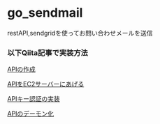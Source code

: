 # go_sendmail
restAPI,sendgridを使ってお問い合わせメールを送信

### 以下Qiita記事で実装方法

[APIの作成](https://qiita.com/haruki-lo-shelon/items/3ed239d5479f84b10384)

[APIをEC2サーバーにあげる](https://qiita.com/haruki-lo-shelon/items/2693a06a68f0a8fc81a6)

[APIキー認証の実装](https://qiita.com/haruki-lo-shelon/items/d319f3ca7a8014a941b2)

[APIのデーモン化](https://qiita.com/haruki-lo-shelon/items/ba594bfcffbe63031182)
